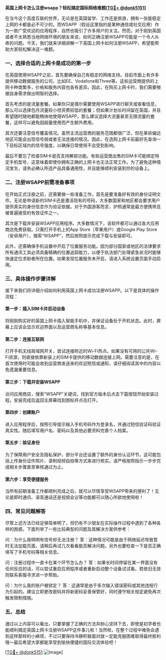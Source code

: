 **英国上网卡怎么注册wsapp？轻松搞定国际网络难题[[TG💪+ @donk5151](https://t.me/s/donk5151)]**

在当今这个高度互联的世界，无论是在英国留学、工作还是旅游，拥有一张能稳定上网的卡都是必不可少的。而WSAPP（假设这里指的是某种通信或社交应用）作为一款广受欢迎的应用程序，自然也吸引了许多用户的关注。然而，对于刚到英国或者不太熟悉当地网络环境的朋友来说，如何正确注册WSAPP可能是一个令人头疼的问题。今天，我们就来详细讲解一下英国上网卡如何注册WSAPP，希望能帮助大家轻松解决这一难题。

### 一、选择合适的上网卡是成功的第一步

在英国使用WSAPP之前，首先要确保自己有稳定的网络支持。目前市面上有许多提供移动数据服务的公司，比如EE、Vodafone和Three等。这些运营商提供的上网卡种类繁多，价格和服务内容也各有差异。因此，在购买上网卡时，我们需要根据自身需求做出明智的选择。

首先考虑的是流量套餐。如果你只是偶尔需要使用WSAPP进行聊天或查看信息，那么可以选择包月流量较小但资费较低的套餐；但如果计划长时间留在英国，并且希望随时随地都能畅快地使用WSAPP，那么建议选择大流量甚至无限流量的套餐，这样可以避免因超量使用而产生额外费用。

其次还要注意信号覆盖情况。虽然主流运营商的服务范围都很广泛，但在某些偏远地区可能会出现信号弱或者无法连接的情况。因此，在选购上网卡前最好先查询一下目标区域内的信号强度，以确保日常使用不会受到影响。

最后不要忘了检查SIM卡是否支持解锁功能。有些运营商出售的SIM卡可能绑定特定手机型号，这意味着即使你拥有正确的上网卡也无法正常工作。为了避免这种情况发生，请务必确认所选产品具备通用性，并且能够顺利安装到你的设备上。

### 二、注册WSAPP前需准备事项

在开始正式注册之前，还需要做一些准备工作。首先是要准备好有效的身份证明文件。无论是申请新的SIM卡还是激活现有的号码，大多数国家和地区都会要求用户提供真实的身份信息作为验证依据。对于外国游客而言，护照通常是最方便携带且被普遍接受的有效证件之一。

其次是下载并安装WSAPP应用程序。大多数情况下，该软件都可以通过各大应用商店免费获取。只需打开手机上的App Store（苹果用户）或Google Play Store（安卓用户），搜索“WSAPP”，然后按照提示完成下载与安装即可。

此外，还需确保手机设置中开启了位置服务功能。因为部分国家或地区的法律要求所有通讯工具必须具备精确的位置追踪能力，以便于执法部门处理紧急状况时能够快速定位求助者所在位置。如果发现位置服务未开启，请进入系统设置页面手动启用。

### 三、具体操作步骤详解

接下来我们将详细介绍如何利用英国上网卡成功注册WSAPP。以下是具体的操作流程：

#### 第一步：插入SIM卡并启动设备
将刚刚购买好的英国上网卡插入智能手机中，并保证设备处于开机状态。此时，屏幕上应该会显示欢迎界面以及运营商名称等基本信息。

#### 第二步：连接互联网
打开手机无线局域网开关，尝试连接附近的Wi-Fi热点。如果没有可用的公共Wi-Fi资源，则直接依靠新装上的SIM卡提供的移动数据连接上网。需要注意的是，在首次使用时可能会收到运营商发送来的欢迎短信或通知，请仔细阅读其中的内容以免遗漏重要信息。

#### 第三步：下载并安装WSAPP
访问应用商店，搜索“WSAPP”关键词，找到官方版本后点击下载按钮开始安装过程。安装完成后返回主屏幕找到图标并点击打开。

#### 第四步：创建账户
进入应用程序后，按照引导提示输入手机号码作为登录名，并通过短信验证码验证真实性。随后填写用户名、密码以及其他必要资料完善个人档案。

#### 第五步：验证身份
为了保障用户安全及隐私保护，部分平台还设置了额外的身份认证环节。这可能包括上传身份证件照片、录制视频自拍等方式来进行核实。请严格按照指示一步步完成相关步骤直至审核通过为止。

#### 第六步：享受便捷服务
当所有前期准备工作都顺利完成之后，就可以尽情享受WSAPP带来的便利了！无论是即时通讯、语音通话还是视频会议等功能都可以随心所欲地使用啦！

### 四、常见问题解答

尽管上述方法已经足够简单明了，但仍有不少朋友在实际操作过程中遇到了各种各样的困惑。下面列举了一些比较典型的问题及其解决方案供参考：

问：为什么我明明有信号却无法注册？
答：这种情况可能是由于网络延迟导致暂时无法加载页面，请稍后再试几次看看能否解决问题。另外也要检查一下是否正确填写了手机号码等相关信息。

问：注册过程中一直卡在某个环节怎么办？
答：如果长时间停留在某一界面没有任何反应的话，可以尝试重启应用程序或者重新启动整个设备试试看。若依旧无效则联系客服寻求进一步帮助。

问：为什么我的账户被锁定？
答：这通常是由于多次输入错误密码或其他违规行为引起的。建议立即更改密码并将新密码妥善保管好，同时遵守相关规定避免再次触发限制措施。

### 五、总结

通过以上内容可以看出，只要掌握了正确的方法并耐心坚持下去，即使是初学者也能顺利搞定英国上网卡注册WSAPP这件事儿啦！当然啦，在整个过程中难免会遇到这样那样的小麻烦，不过只要保持冷静积极面对就一定能克服困难取得最终胜利哦～最后希望大家都能享受到愉快便捷的国际交流体验吧！

[[TG💪+ @donk5151](https://t.me/s/donk5151) ![Image](https://i.postimg.cc/rwNCRYN7/Snipaste-2025-04-30-17-27-05.png)]